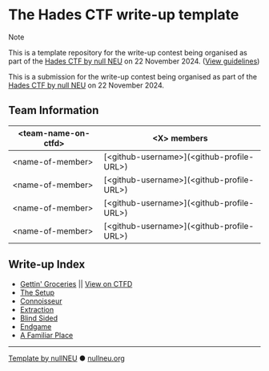# The Hades CTF write-up template

<!-- THIS NOTE SHOULD BE REMOVED IN YOUR SUBMISSION -->
> [!NOTE]
> This is a template repository for the write-up contest being organised as part of the [Hades CTF by null NEU](https://www.linkedin.com/posts/null-neu_hadesctf-cybersecuritychallenge-hackingcompetition-activity-7263008375825657858-sLzg?utm_source=share&utm_medium=member_desktop) on 22 November 2024. ([View guidelines](GUIDELINES.md))

<!-- @DONOTEDIT -->
This is a submission for the write-up contest being organised as part of the [Hades CTF by null NEU](https://www.linkedin.com/posts/null-neu_hadesctf-cybersecuritychallenge-hackingcompetition-activity-7263008375825657858-sLzg?utm_source=share&utm_medium=member_desktop) on 22 November 2024.
<!-- @ENDDONOTEDIT -->

## Team Information

| \<team-name-on-ctfd\>  | \<X\> members |
| ------------- | ------------- |
| \<name-of-member\> | [\<github-username\>](\<github-profile-URL>\) |
| \<name-of-member\> | [\<github-username\>](\<github-profile-URL>\) |
| \<name-of-member\> | [\<github-username\>](\<github-profile-URL>\) |
| \<name-of-member\> | [\<github-username\>](\<github-profile-URL>\) |

<!-- @DONOTEDIT -->
## Write-up Index
- [Gettin' Groceries](getting-groceries/README.md) || [View on CTFD](https://54.227.22.252/challenges#Gettin'%20Groceries-1)
- [The Setup](the-setup/README.md)
- [Connoisseur](connoisseur/README.md)
- [Extraction](extraction/README.md)
- [Blind Sided](extraction/README.md)
- [Endgame](extraction/README.md)
- [A Familiar Place](extraction/README.md)
<!-- @ENDDONOTEDIT -->

<!-- @DONOTEDIT -->
------
[Template by nullNEU](https://github.com/nullNEU/hades-ctf-writeup-template) ● [nullneu.org](https://nullneu.org)
<!-- @ENDDONOTEDIT -->
